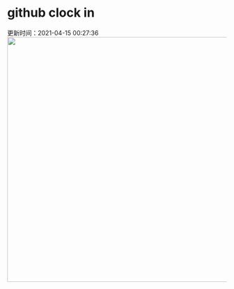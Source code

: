# github clock in
更新时间：2021-04-15 00:27:36
 <img style="-webkit-user-select: none;margin: auto;cursor: zoom-in;" src="https://cn.bing.com/th?id=OHR.AlbertaTrunks_ZH-CN6124025876_1920x1080.jpg&rf=LaDigue_1920x1080.jpg&pid=hp" width="1004" height="564"> 